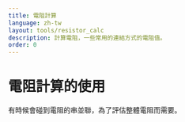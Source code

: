 ```yaml
---
title: 電阻計算
language: zh-tw
layout: tools/resistor_calc
description: 計算電阻，一些常用的連結方式的電阻值。
order: 0
---
```


# 電阻計算的使用

有時候會碰到電阻的串並聯，為了評估整體電阻而需要。
